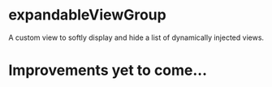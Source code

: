 # expandableViewGroup
A custom view to softly display and hide a list of dynamically injected views.

# Improvements yet to come...
